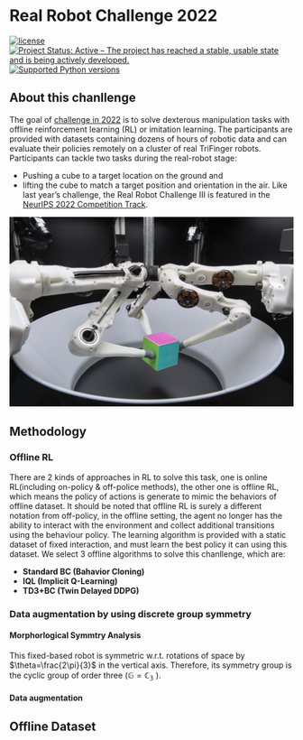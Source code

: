 # Real Robot Challenge 2022 

[![license](https://img.shields.io/badge/license-GPLv2-blue.svg)](https://opensource.org/licenses/GPL-2.0)
[![Project Status: Active – The project has reached a stable, usable state and is being actively developed.](https://www.repostatus.org/badges/latest/active.svg)](https://www.repostatus.org/#active)
[![Supported Python versions](https://img.shields.io/pypi/pyversions/ait-bsc.svg?logo=python&logoColor=FFE873)](https://pypi.org/project/ait-bsc/)

## About this chanllenge
The goal of [challenge in 2022](https://real-robot-challenge.com/) is to solve dexterous manipulation tasks with offline reinforcement learning (RL) or imitation learning. The participants are provided with datasets containing dozens of hours of robotic data and can evaluate their policies remotely on a cluster of real TriFinger robots.
Participants can tackle two tasks during the real-robot stage:
* Pushing a cube to a target location on the ground and
* lifting the cube to match a target position and orientation in the air.
Like last year’s challenge, the Real Robot Challenge III is featured in the [NeurIPS 2022 Competition Track](https://neurips.cc/Conferences/2022/CompetitionTrack).


![trifinger](trifingerpro_with_cube.jpg)

## Methodology 
### Offline RL 
There are 2 kinds of approaches in RL to solve this task, one is online RL(including on-policy & off-police methods), the other one is offline RL, which means the policy of actions is generate to mimic the behaviors of offline dataset. It should be noted that offline RL is surely a different notation from off-policy, in the offline setting, the agent no longer has the ability to interact with the environment and collect additional transitions using the behaviour policy. The learning algorithm is provided with a static dataset of fixed interaction, and must learn the best policy it can using this dataset.
We select 3 offline algorithms to solve this chanllenge, which are:
* **Standard BC (Bahavior Cloning)**
* **IQL (Implicit Q-Learning)**
* **TD3+BC (Twin Delayed DDPG)**
### Data augmentation by using discrete group symmetry

#### Morphorlogical Symmtry Analysis 
This fixed-based robot is symmetric w.r.t. rotations of space by $\theta=\frac{2\pi}{3}$ in the vertical axis. Therefore, its symmetry group is the cyclic group of order three ($\mathbb{G}=\mathbb{C_3}$ ).

#### Data augmentation

## Offline Dataset



 
